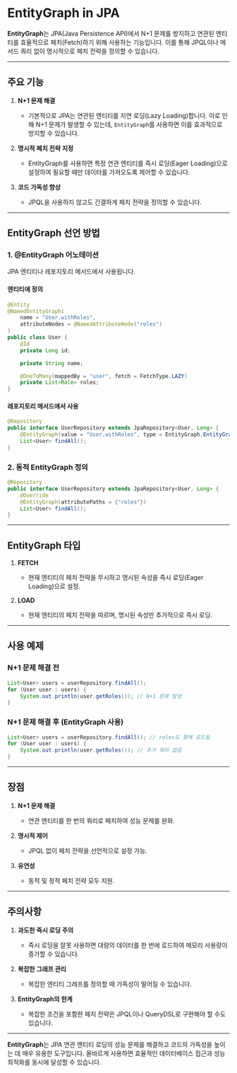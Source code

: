 # EntityGraph in JPA

**EntityGraph**는 JPA(Java Persistence API)에서 N+1 문제를 방지하고 연관된 엔티티를 효율적으로 페치(Fetch)하기 위해 사용하는 기능입니다. 이를 통해 JPQL이나 메서드 쿼리 없이 명시적으로 페치 전략을 정의할 수 있습니다.

---

## 주요 기능

1. **N+1 문제 해결**
   - 기본적으로 JPA는 연관된 엔티티를 지연 로딩(Lazy Loading)합니다. 이로 인해 N+1 문제가 발생할 수 있는데, `EntityGraph`를 사용하면 이를 효과적으로 방지할 수 있습니다.

2. **명시적 페치 전략 지정**
   - EntityGraph를 사용하면 특정 연관 엔티티를 즉시 로딩(Eager Loading)으로 설정하여 필요할 때만 데이터를 가져오도록 제어할 수 있습니다.

3. **코드 가독성 향상**
   - JPQL을 사용하지 않고도 간결하게 페치 전략을 정의할 수 있습니다.

---

## EntityGraph 선언 방법

### 1. @EntityGraph 어노테이션
JPA 엔티티나 레포지토리 메서드에서 사용됩니다.

#### 엔티티에 정의
```java
@Entity
@NamedEntityGraph(
    name = "User.withRoles",
    attributeNodes = @NamedAttributeNode("roles")
)
public class User {
    @Id
    private Long id;

    private String name;

    @OneToMany(mappedBy = "user", fetch = FetchType.LAZY)
    private List<Role> roles;
}
```

#### 레포지토리 메서드에서 사용
```java
@Repository
public interface UserRepository extends JpaRepository<User, Long> {
    @EntityGraph(value = "User.withRoles", type = EntityGraph.EntityGraphType.LOAD)
    List<User> findAll();
}
```

### 2. 동적 EntityGraph 정의
```java
@Repository
public interface UserRepository extends JpaRepository<User, Long> {
    @Override
    @EntityGraph(attributePaths = {"roles"})
    List<User> findAll();
}
```

---

## EntityGraph 타입

1. **FETCH**
   - 현재 엔티티의 페치 전략을 무시하고 명시된 속성을 즉시 로딩(Eager Loading)으로 설정.

2. **LOAD**
   - 현재 엔티티의 페치 전략을 따르며, 명시된 속성만 추가적으로 즉시 로딩.

---

## 사용 예제

### N+1 문제 해결 전
```java
List<User> users = userRepository.findAll();
for (User user : users) {
    System.out.println(user.getRoles()); // N+1 문제 발생
}
```

### N+1 문제 해결 후 (EntityGraph 사용)
```java
List<User> users = userRepository.findAll(); // roles도 함께 로드됨
for (User user : users) {
    System.out.println(user.getRoles()); // 추가 쿼리 없음
}
```

---

## 장점

1. **N+1 문제 해결**
   - 연관 엔티티를 한 번의 쿼리로 페치하여 성능 문제를 완화.

2. **명시적 제어**
   - JPQL 없이 페치 전략을 선언적으로 설정 가능.

3. **유연성**
   - 동적 및 정적 페치 전략 모두 지원.

---

## 주의사항

1. **과도한 즉시 로딩 주의**
   - 즉시 로딩을 잘못 사용하면 대량의 데이터를 한 번에 로드하여 메모리 사용량이 증가할 수 있습니다.

2. **복잡한 그래프 관리**
   - 복잡한 엔티티 그래프를 정의할 때 가독성이 떨어질 수 있습니다.

3. **EntityGraph의 한계**
   - 복잡한 조건을 포함한 페치 전략은 JPQL이나 QueryDSL로 구현해야 할 수도 있습니다.

---

**EntityGraph**는 JPA 연관 엔티티 로딩의 성능 문제를 해결하고 코드의 가독성을 높이는 데 매우 유용한 도구입니다. 올바르게 사용하면 효율적인 데이터베이스 접근과 성능 최적화를 동시에 달성할 수 있습니다.
